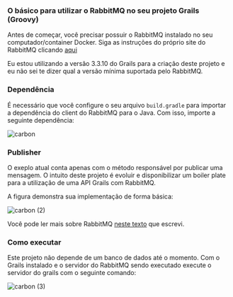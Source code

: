 ### O básico para utilizar o RabbitMQ no seu projeto Grails (Groovy)

Antes de começar, você precisar possuir o RabbitMQ instalado no seu computador/container Docker. Siga as instruções do próprio site do RabbitMQ clicando [aqui](https://www.rabbitmq.com/download.html)

Eu estou utilizando a versão 3.3.10 do Grails para a criação deste projeto e eu não sei te dizer qual a versão mínima suportada pelo RabbitMQ.

### Dependência
É necessário que você configure o seu arquivo `build.gradle` para importar a dependência do client do RabbitMQ para o Java. Com isso, importe a seguinte dependência:

![carbon](https://user-images.githubusercontent.com/42384045/73700773-38e19c00-46c6-11ea-93bb-c0f542cc523d.png)

### Publisher
O exeplo atual conta apenas com o método responsável por publicar uma mensagem. O intuito deste projeto é evoluir e disponibilizar um boiler plate para a utilização de uma API Grails com RabbitMQ.

A figura demonstra sua implementação de forma básica:

![carbon (2)](https://user-images.githubusercontent.com/42384045/73700866-7b0add80-46c6-11ea-8bfb-cf7e32bbace3.png)

Você pode ler mais sobre RabbitMQ [neste texto](https://medium.com/@pitz.eduardo/o-b%C3%A1sico-de-rabbitmq-com-kotlin-538fcb452ff4) que escrevi.

### Como executar
Este projeto não depende de um banco de dados até o momento. Com o Grails instalado e o servidor do RabbitMQ sendo executado execute o servidor do grails com o seguinte comando:

![carbon (3)](https://user-images.githubusercontent.com/42384045/73700994-ec4a9080-46c6-11ea-934d-be565066ca43.png)
